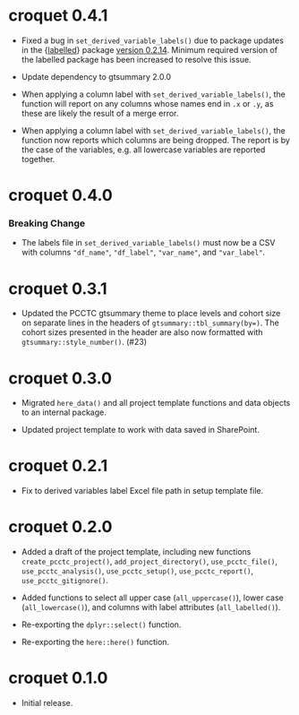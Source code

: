# croquet 0.4.1

* Fixed a bug in `set_derived_variable_labels()` due to package updates in the {[labelled](https://larmarange.github.io/labelled/)} package [version 0.2.14](https://larmarange.github.io/labelled/news/index.html#labelled-2140). Minimum required version of the labelled package has been increased to resolve this issue.

* Update dependency to gtsummary 2.0.0

* When applying a column label with `set_derived_variable_labels()`, the function will report on any columns whose names end in `.x` or `.y`, as these are likely the result of a merge error.

* When applying a column label with `set_derived_variable_labels()`, the function now reports which columns are being dropped. The report is by the case of the variables, e.g. all lowercase variables are reported together. 

# croquet 0.4.0

### Breaking Change

* The labels file in `set_derived_variable_labels()` must now be a CSV with columns `"df_name"`, `"df_label"`, `"var_name"`, and `"var_label"`.

# croquet 0.3.1

* Updated the PCCTC gtsummary theme to place levels and cohort size on separate lines in the headers of `gtsummary::tbl_summary(by=)`. The cohort sizes presented in the header are also now formatted with `gtsummary::style_number()`. (#23)

# croquet 0.3.0

* Migrated `here_data()` and all project template functions and data objects to an internal package.

* Updated project template to work with data saved in SharePoint.

# croquet 0.2.1

* Fix to derived variables label Excel file path in setup template file.

# croquet 0.2.0

* Added a draft of the project template, including new functions `create_pcctc_project()`, `add_project_directory()`, `use_pcctc_file()`, `use_pcctc_analysis()`, `use_pcctc_setup()`, `use_pcctc_report()`, `use_pcctc_gitignore()`.

* Added functions to select all upper case (`all_uppercase()`), lower case (`all_lowercase()`), and columns with label attributes (`all_labelled()`).

* Re-exporting the `dplyr::select()` function.

* Re-exporting the `here::here()` function.

# croquet 0.1.0

* Initial release.
